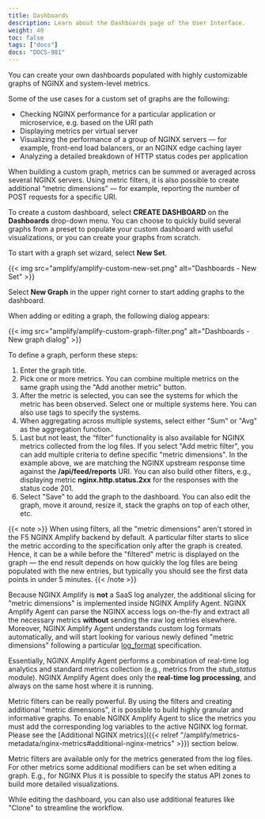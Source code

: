 ```yaml
---
title: Dashboards
description: Learn about the Dashboards page of the User Interface.
weight: 40
toc: false
tags: ["docs"]
docs: "DOCS-981"
---
```


You can create your own dashboards populated with highly customizable graphs of NGINX and system-level metrics.

Some of the use cases for a custom set of graphs are the following:

  * Checking NGINX performance for a particular application or microservice, e.g. based on the URI path
  * Displaying metrics per virtual server
  * Visualizing the performance of a group of NGINX servers — for example, front-end load balancers, or an NGINX edge caching layer
  * Analyzing a detailed breakdown of HTTP status codes per application

When building a custom graph, metrics can be summed or averaged across several NGINX servers. Using metric filters, it is also possible to create additional “metric dimensions” — for example, reporting the number of POST requests for a specific URI.

To create a custom dashboard, select **CREATE DASHBOARD** on the **Dashboards** drop-down menu. You can choose to quickly build several graphs from a preset to populate your custom dashboard with useful visualizations, or you can create your graphs from scratch.

To start with a graph set wizard, select **New Set**.

{{< img src="amplify/amplify-custom-new-set.png" alt="Dashboards - New Set" >}}

Select **New Graph** in the upper right corner to start adding graphs to the dashboard.

When adding or editing a graph, the following dialog appears:

{{< img src="amplify/amplify-custom-graph-filter.png" alt="Dashboards - New graph dialog" >}}

To define a graph, perform these steps:

  1. Enter the graph title.
  2. Pick one or more metrics. You can combine multiple metrics on the same graph using the "Add another metric" button.
  3. After the metric is selected, you can see the systems for which the metric has been observed. Select one or multiple systems here. You can also use tags to specify the systems.
  4. When aggregating across multiple systems, select either "Sum" or "Avg" as the aggregation function.
  5. Last but not least, the “filter” functionality is also available for NGINX metrics collected from the log files. If you select "Add metric filter", you can add multiple criteria to define specific "metric dimensions". In the example above, we are matching the NGINX upstream response time against the **/api/feed/reports** URI. You can also build other filters, e.g., displaying metric **nginx.http.status.2xx** for the responses with the status code 201.
  6. Select "Save" to add the graph to the dashboard. You can also edit the graph, move it around, resize it, stack the graphs on top of each other, etc.

{{< note >}} When using filters, all the "metric dimensions" aren't stored in the F5 NGINX Amplify backend by default. A particular filter starts to slice the metric according to the specification only after the graph is created. Hence, it can be a while before the "filtered" metric is displayed on the graph — the end result depends on how quickly the log files are being populated with the new entries, but typically you should see the first data points in under 5 minutes. {{< /note >}}

Because NGINX Amplify is **not** a SaaS log analyzer, the additional slicing for "metric dimensions" is implemented inside NGINX Amplify Agent. NGINX Amplify Agent can parse the NGINX access logs on-the-fly and extract all the necessary metrics **without** sending the raw log entries elsewhere. Moreover, NGINX Amplify Agent understands custom log formats automatically, and will start looking for various newly defined "metric dimensions" following a particular [log_format](https://nginx.org/en/docs/http/ngx_http_log_module.html#log_format) specification.

Essentially, NGINX Amplify Agent performs a combination of real-time log analytics and standard metrics collection (e.g., metrics from the *stub_status* module). NGINX Amplify Agent does only the **real-time log processing**, and always on the same host where it is running.

Metric filters can be really powerful. By using the filters and creating additional "metric dimensions", it is possible to build highly granular and informative graphs. To enable NGINX Amplify Agent to slice the metrics you must add the corresponding log variables to the active NGINX log format. Please see the [Additional NGINX metrics]({{< relref "/amplify/metrics-metadata/nginx-metrics#additional-nginx-metrics" >}}) section below.

Metric filters are available only for the metrics generated from the log files. For other metrics some additional modifiers can be set when editing a graph. E.g., for NGINX Plus it is possible to specify the status API zones to build more detailed visualizations.

While editing the dashboard, you can also use additional features like "Clone" to streamline the workflow.
